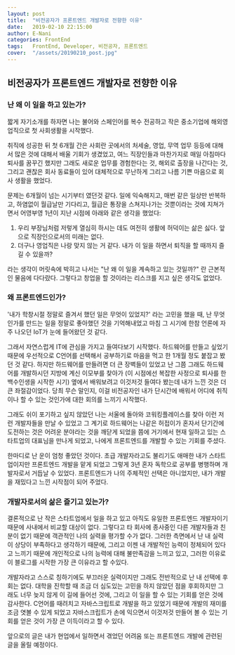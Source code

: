 ```yaml
---
layout: post
title:  "비전공자가 프론트엔드 개발자로 전향한 이유"
date:   2019-02-10 22:15:00
author: E-Nani
categories: FrontEnd
tags:	FrontEnd, Developer, 비전공자, 프론트엔드
cover:  "/assets/20190210_post.jpg"
---
```


## 비전공자가 프론트엔드 개발자로 전향한 이유

### 난 왜 이 일을 하고 있는가?

짧게 자기소개를 하자면 나는 불어와 스페인어를 복수 전공하고 작은 중소기업에 해외영업직으로 첫 사회생활을 시작했다.

취직에 성공한 뒤 첫 6개월 간은 사회란 곳에서의 처세술, 영업, 무역 업무 등등에 대해서 많은 것에 대해서 배울 기회가 생겼었고, 여느 직장인들과 마찬가지로 매일 아침마다 퇴사를 꿈꾸긴 했지만 그래도 새로운 업무를 경험한다는 것, 해외로 출장을 나간다는 것, 그리고 괜찮은 회사 동료들이 있어 대체적으로 무난하게 그리고 나름 기쁜 마음으로 회사 생활을 했었다.

문제는 6개월이 넘는 시기부터 였던것 같다. 일에 익숙해지고, 매번 같은 일상만 반복하고, 하염없이 월급날만 기다리고, 월급은 통장을 스쳐지나가는 것뿐이라는 것에 지쳐가면서 어영부영 1년이 지난 시점에 아래와 같은 생각을 했었다:

1. 우리 부장님처럼 저렇게 열심히 하시는 데도 여전히 생활에 허덕이는 삶은 싫다. 앞으로 직장인으로서의 미래는 없다.
2. 더구나 영업직은 나랑 맞지 않는 거 같다. 내가 이 일을 하면서 퇴직을 할 때까지 즐길 수 있을까?

라는 생각이 머릿속에 박히고 나서는 "난 왜 이 일을 계속하고 있는 것일까?" 란 근본적인 물음에 다다랐다. 그렇다고 창업을 할 것이라는 리스크를 지고 싶은 생각도 없었다.


### 왜 프론트엔드인가?

'내가 학창시절 정말로 즐겨서 했던 일은 무엇이 있었지?' 라는 고민을 했을 때, 난 무엇인가를 만드는 일을 정말로 좋아했던 것을 기억해내었고 마침 그 시기에 한참 언론에 자주 나오던 IoT가 눈에 들어왔던 것 같다.

그래서 자연스럽게  IT에 관심을 가지고 들여다보기 시작했다. 하드웨어를 만들고 싶었기 때문에 우선적으로 C언어를 선택해서 공부하기로 마음을 먹고 한 1개월 정도 붙잡고 봤던 것 같다. 하지만 하드웨어를 만들려면 더 큰 장벽들이 있었고 난 그쯤 그래도 하드웨어를 개발하시던 지방에 계신 이모부를 찾아가 (이 시점에선 복잡한 사정으로 퇴사를 한 백수인생을 시작한 시기) 옆에서 배워보려고 이것저것 들여다 봤는데 내가 느낀 것은 더 큰 좌절감이었다. 당최 무슨 말인지, 이걸 비전공자인 내가 단시간에 배워서 어디에 취직이나 할 수 있는 것인가에 대한 회의를 느끼기 시작했다.

그래도 쉬이 포기하고 싶지 않았던 나는 서울에 돌아와 코워킹플레이스를 찾아 이런 저런 개발자들을 만날 수 있었고 그 계기로 하드웨어는 나같은 허접이가 혼자서 단기간에 도전하는 것은 어려운 분야라는 것을 깨닫게 되었을 쯤에 거기에서 현재 일하고 있는 스타트업의 대표님을 만나게 되었고, 나에게 프론트엔드를 개발할 수 있는 기회를 주셨다.

한마디로 난 운이 엄청 좋았던 것이다. 초급 개발자라고도 불리기도 애매한 내가 스타트업이지만 프론트엔드 개발을 맡게 되었고 그렇게 3년 혼자 독학으로 공부를 병행하며 개발자로서 거듭날 수 있었다. 프론트엔드가 나의 주체적인 선택은 아니었지만, 내가 개발을 재밌다고 느낀 시작점이 되어 주었다.

### 개발자로서의 삶은 즐기고 있는가?

결론적으로 난 작은 스타트업에서 일을 하고 있고 아직도 유일한 프론트엔드 개발자이기 때문에 사내에서 비교할 대상이 없다. 그렇다고 타 회사에 종사중인 다른 개발자들과 친분이 없기 때문에 객관적인 나의 실력을 평가할 수가 없다. 그러한 측면에서 난 내 실력이 상당이 부족하다고 생각하기 때문에, 그리고 이젠 내 개발적인 능력이 정체되어 있다고 느끼기 때문에 개인적으로 나의 능력에 대해 불만족감을 느끼고 있고, 그러한 이유로 이 블로그를 시작한 가장 큰 이유라고 할 수있다.

개발자라고 스스로 칭하기에도 부끄러운 실력이지만 그래도 전반적으로 난 내 선택에 후회는 없다. 대학을 진학할 때 조금 더 심도있는 고민을 하지 않았던 점을 후회하지만 그래도 너무 늦지 않게 이 길에 들어선 것에, 그리고 이 일을 할 수 있는 기회를 얻은 것에 감사한다. C언어를 때려치고 자바스크립트로 개발을 하고 있었기 때문에 개발의 재미를 조금 엿볼 수 있게 되었고 자바스크립트가 손에 익으면서 이것저것 만들어 볼 수 있는 기회를 얻은 것이 가장 큰 이득이라고 할 수 있다.

앞으로의 글은 내가 현업에서 일하면서 겪었던 어려움 또는 프론트엔드 개발에 관련된 글을 올릴 예정이다.
